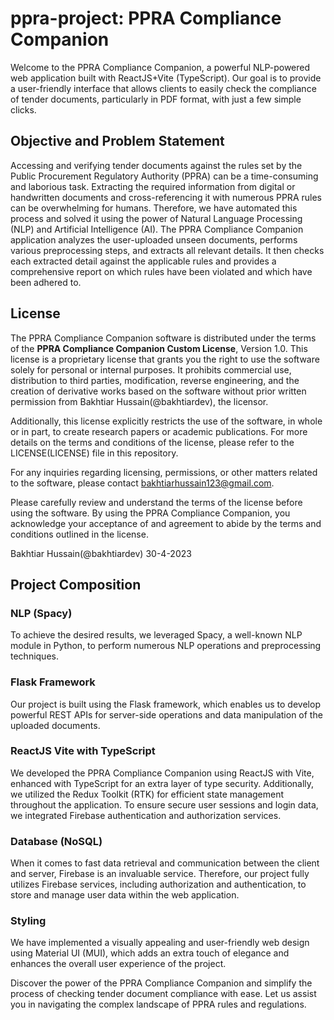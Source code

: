 # ppra-project: PPRA Compliance Companion
Welcome to the PPRA Compliance Companion, a powerful NLP-powered web application built with ReactJS+Vite (TypeScript). Our goal is to provide a user-friendly interface that allows clients to easily check the compliance of tender documents, particularly in PDF format, with just a few simple clicks.

## Objective and Problem Statement
Accessing and verifying tender documents against the rules set by the Public Procurement Regulatory Authority (PPRA) can be a time-consuming and laborious task. Extracting the required information from digital or handwritten documents and cross-referencing it with numerous PPRA rules can be overwhelming for humans. Therefore, we have automated this process and solved it using the power of Natural Language Processing (NLP) and Artificial Intelligence (AI).
The PPRA Compliance Companion application analyzes the user-uploaded unseen documents, performs various preprocessing steps, and extracts all relevant details. It then checks each extracted detail against the applicable rules and provides a comprehensive report on which rules have been violated and which have been adhered to.

## License
The PPRA Compliance Companion software is distributed under the terms of the **PPRA Compliance Companion Custom License**, Version 1.0. This license is a proprietary license that grants you the right to use the software solely for personal or internal purposes. It prohibits commercial use, distribution to third parties, modification, reverse engineering, and the creation of derivative works based on the software without prior written permission from Bakhtiar Hussain(@bakhtiardev), the licensor.

Additionally, this license explicitly restricts the use of the software, in whole or in part, to create research papers or academic publications. For more details on the terms and conditions of the license, please refer to the LICENSE(LICENSE) file in this repository.

For any inquiries regarding licensing, permissions, or other matters related to the software, please contact bakhtiarhussain123@gmail.com.

Please carefully review and understand the terms of the license before using the software. By using the PPRA Compliance Companion, you acknowledge your acceptance of and agreement to abide by the terms and conditions outlined in the license.

Bakhtiar Hussain(@bakhtiardev)
30-4-2023


## Project Composition
### NLP (Spacy)
To achieve the desired results, we leveraged Spacy, a well-known NLP module in Python, to perform numerous NLP operations and preprocessing techniques.
### Flask Framework
Our project is built using the Flask framework, which enables us to develop powerful REST APIs for server-side operations and data manipulation of the uploaded documents.
### ReactJS Vite with TypeScript
We developed the PPRA Compliance Companion using ReactJS with Vite, enhanced with TypeScript for an extra layer of type security. Additionally, we utilized the Redux Toolkit (RTK) for efficient state management throughout the application. To ensure secure user sessions and login data, we integrated Firebase authentication and authorization services.
### Database (NoSQL)
When it comes to fast data retrieval and communication between the client and server, Firebase is an invaluable service. Therefore, our project fully utilizes Firebase services, including authorization and authentication, to store and manage user data within the web application.
### Styling
We have implemented a visually appealing and user-friendly web design using Material UI (MUI), which adds an extra touch of elegance and enhances the overall user experience of the project.

Discover the power of the PPRA Compliance Companion and simplify the process of checking tender document compliance with ease. Let us assist you in navigating the complex landscape of PPRA rules and regulations.
